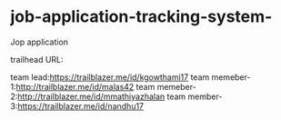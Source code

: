 # job-application-tracking-system-
Jop application 

trailhead URL:

team lead:https://trailblazer.me/id/kgowthami17
team memeber-1:http://trailblazer.me/id/malas42
team memeber-2:http://trailblazer.me/id/mmathiyazhalan
team member-3:https://trailblazer.me/id/nandhu17
